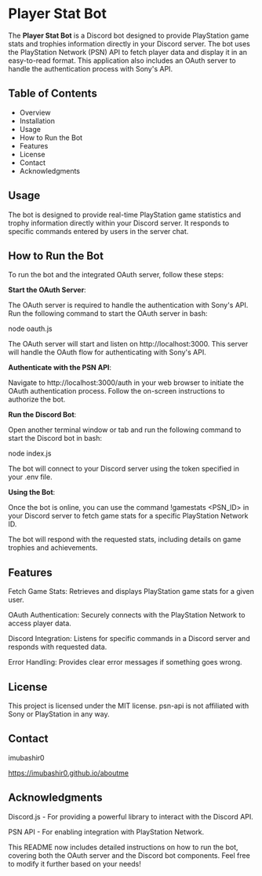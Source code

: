 # Player Stat Bot

The **Player Stat Bot** is a Discord bot designed to provide PlayStation game stats and trophies information directly in your Discord server. The bot uses the PlayStation Network (PSN) API to fetch player data and display it in an easy-to-read format. This application also includes an OAuth server to handle the authentication process with Sony's API.

## Table of Contents

- Overview
- Installation
- Usage
- How to Run the Bot
- Features
- License
- Contact
- Acknowledgments

## Usage

The bot is designed to provide real-time PlayStation game statistics and trophy information directly within your Discord server. It responds to specific commands entered by users in the server chat.

## How to Run the Bot

To run the bot and the integrated OAuth server, follow these steps:

**Start the OAuth Server**:

The OAuth server is required to handle the authentication with Sony's API.
Run the following command to start the OAuth server in bash:

node oauth.js

The OAuth server will start and listen on http://localhost:3000. This server will handle the OAuth flow for authenticating with Sony's API.

**Authenticate with the PSN API**:

Navigate to http://localhost:3000/auth in your web browser to initiate the OAuth authentication process. Follow the on-screen instructions to authorize the bot.

**Run the Discord Bot**:

Open another terminal window or tab and run the following command to start the Discord bot in bash:

node index.js

The bot will connect to your Discord server using the token specified in your .env file.

**Using the Bot**:

Once the bot is online, you can use the command !gamestats <PSN_ID> in your Discord server to fetch game stats for a specific PlayStation Network ID.

The bot will respond with the requested stats, including details on game trophies and achievements.

## Features

Fetch Game Stats: Retrieves and displays PlayStation game stats for a given user.

OAuth Authentication: Securely connects with the PlayStation Network to access player data.

Discord Integration: Listens for specific commands in a Discord server and responds with requested data.

Error Handling: Provides clear error messages if something goes wrong.


## License

This project is licensed under the MIT license. psn-api is not affiliated with Sony or PlayStation in any way.

## Contact

imubashir0

https://imubashir0.github.io/aboutme

## Acknowledgments

Discord.js - For providing a powerful library to interact with the Discord API.

PSN API - For enabling integration with PlayStation Network.


This README now includes detailed instructions on how to run the bot, covering both the OAuth server and the Discord bot components. Feel free to modify it further based on your needs!
